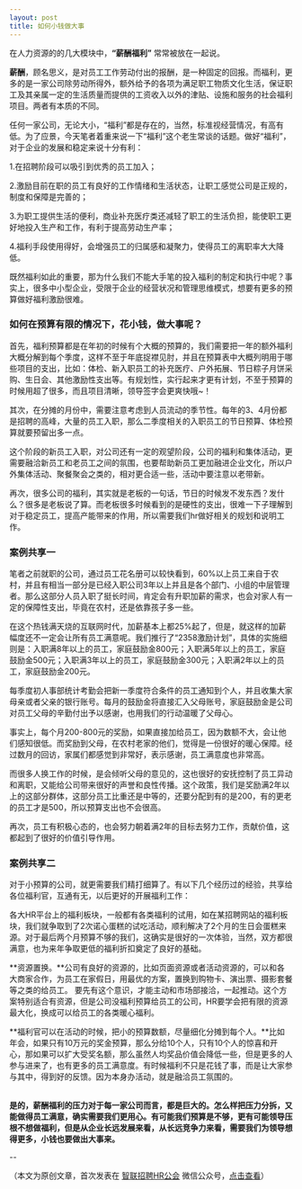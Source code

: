 ```yaml
---
layout: post
title: 如何小钱做大事
---
```


在人力资源的的几大模块中，**“薪酬福利”** 常常被放在一起说。

**薪酬**，顾名思义，是对员工工作劳动付出的报酬，是一种固定的回报。而福利，更多的是一家公司除劳动所得外，额外给予的各项为满足职工物质文化生活，保证职工及其亲属一定的生活质量而提供的工资收入以外的津贴、设施和服务的社会福利项目。两者有本质的不同。

任何一家公司，无论大小，“福利”都是存在的，当然，标准视经营情况，有高有低。为了应景，今天笔者着重来说一下“福利”这个老生常谈的话题。做好“福利”，对于企业的发展和稳定来说十分有利：

1.在招聘阶段可以吸引到优秀的员工加入；

2.激励目前在职的员工有良好的工作情绪和生活状态，让职工感觉公司是正规的，制度和保障是完善的；

3.为职工提供生活的便利，商业补充医疗类还减轻了职工的生活负担，能使职工更好地投入生产和工作，有利于提高劳动生产率；

4.福利手段使用得好，会增强员工的归属感和凝聚力，使得员工的离职率大大降低。

既然福利如此的重要，那为什么我们不能大手笔的投入福利的制定和执行中呢？事实上，很多中小型企业，受限于企业的经营状况和管理思维模式，想要有更多的预算做好福利激励很难。

### <span class="color1">如何在预算有限的情况下，花小钱，做大事呢？</span>

<!--more-->

<span class="color2">首先，福利预算都是在年初的时候有个大概的预算的，我们需要把一年的额外福利大概分解到每个季度，这样不至于年底捉襟见肘，并且在预算表中大概列明用于哪些项目的支出</span>，比如：体检、新入职员工的补充医疗、户外拓展、节日粽子月饼采购、生日会、其他激励性支出等。有规划性，实行起来才更有计划，不至于预算的时候用超了很多，而且项目清晰，领导签字会更爽快哦~！

<span class="color2">其次，在分摊的月份中，需要注意考虑到人员流动的季节性。</span>每年的3、4月份都是招聘的高峰，大量的员工入职，那么二季度相关的入职员工的节日预算、体检预算就要预留出多一点。

这个阶段的新员工入职，对公司还有一定的观望阶段，公司的福利和集体活动，更需要融洽新员工和老员工之间的氛围，也要帮助新员工更加融进企业文化，所以户外集体活动、聚餐聚会之类的，相对更合适一些，活动中要注意以老带新。

再次，很多公司的福利，其实就是老板的一句话，节日的时候发不发东西？发什么？很多是老板说了算。<span class="color2">而老板很多时候看到的是硬性的支出，很难一下子理解到对于稳定员工，提高产能带来的作用，所以需要我们hr做好相关的规划和说明工作。</span>

### <span class="color1">案例共享一</span>

笔者之前就职的公司，通过员工花名册可以较快看到，60%以上员工来自于农村，并且有相当一部分是已经入职公司3年以上并且是各个部门、小组的中层管理者。那么这部分人员入职了挺长时间，肯定会有升职加薪的需求，也会对家人有一定的保障性支出，毕竟在农村，还是依靠孩子多一些。

在这个热钱满天烧的互联网时代，加薪基本上都25%起了，但是，就这样的加薪幅度还不一定会让所有员工满意呢。我们推行了“2358激励计划”，具体的实施细则是：入职满8年以上的员工，家庭鼓励金800元；入职满5年以上的员工，家庭鼓励金500元；入职满3年以上的员工，家庭鼓励金300元；入职满2年以上的员工，家庭鼓励金200元。

每季度初人事部统计考勤会把新一季度符合条件的员工通知到个人，并且收集大家母亲或者父亲的银行账号。每月的鼓励金将直接汇入父母账号，家庭鼓励金是公司对员工父母的辛勤付出予以感谢，也用我们的行动温暖了父母心。

事实上，每个月200-800元的奖励，如果直接加给员工，因为数额不大，会让他们感知很低。而奖励到父母，在农村老家的他们，觉得是一份很好的暖心保障。经过数月的回访，家属们都感觉到非常好，表示感谢，员工满意度也非常高。

而很多人换工作的时候，是会倾听父母的意见的，这也很好的安抚控制了员工异动和离职，又能给公司带来很好的声誉和良性传播。这个政策，我们是奖励满2年以上的这部分群体，这部分员工比重还是中等的，还要分配到有的是200，有的更老的员工才是500，所以预算支出也不会很高。

再次，员工有积极心态的，也会努力朝着满2年的目标去努力工作，贡献价值，这都起到了很好的价值引导作用。

### <span class="color1">案例共享二</span>

对于小预算的公司，就更需要我们精打细算了。有以下几个经历过的经验，共享给各位福利官，互通有无，以后更好的开展福利工作：

各大HR平台上的福利板块，一般都有各类福利的试用，如在某招聘网站的福利板块，我们就争取到了2次诺心蛋糕的试吃活动，顺利解决了2个月的生日会蛋糕来源。对于最后两个月预算不够的我们，这确实是很好的一次体验，当然，双方都很满意，也为来年争取更低的福利折扣奠定了良好的基础。

**资源置换。**公司有良好的资源的，比如页面资源或者活动资源的，可以和各大商家合作，为员工在家假日，用最优的方案，置换到购物卡、演出票、摄影套餐等之类的给员工。
要先有这个意识，才能主动和市场部接洽，一起推动。这个方案特别适合有资源，但是公司没福利预算给员工的公司，HR要学会把有限的资源最大化，换成可以给员工的各类暖心福利。

**福利官可以在活动的时候，把小的预算数额，尽量细化分摊到每个人。**比如年会，如果只有10万元的奖金预算，那么分给10个人，只有10个人的惊喜和开心，那如果可以扩大受奖名额，那么虽然人均奖品价值会降低一些，但是更多的人参与进来了，也有更多的员工满意度。有时候福利不只是花钱了事，而是让大家参与其中，得到好的反馈。因为本身办活动，就是融洽员工氛围的。
<br><br>

**是的，薪酬福利的压力对于每一家公司而言，都是巨大的。怎么样把压力分拆，又能做得员工满意，确实需要我们更用心。有可能我们预算是不够，更有可能领导压根不想做福利，但是从企业长远发展来看，从长远竞争力来看，需要我们为领导想得更多，小钱也要做出大事来。**

--

（本文为原创文章，首次发表在 [智联招聘HR公会](http://mp.weixin.qq.com/s?__biz=MjM5OTU1MzY1Mg==&mid=402918695&idx=1&sn=7f03fabc915b98821d8fa37807f40910&scene=0#wechat_redirect) 微信公众号，[点击查看](http://mp.weixin.qq.com/s?__biz=MjM5OTU1MzY1Mg==&mid=402918695&idx=1&sn=7f03fabc915b98821d8fa37807f40910&scene=0#wechat_redirect)）
